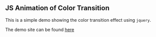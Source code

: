 JS Animation of Color Transition
---
This is a simple demo showing the color transition effect using `jquery`.

The demo site can be found [here](http://cs.ucla.edu/~wuxu/)